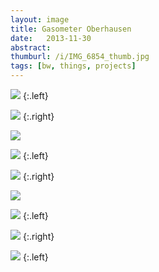 ```yaml
---
layout: image
title: Gasometer Oberhausen
date:   2013-11-30
abstract: 
thumburl: /i/IMG_6854_thumb.jpg
tags: [bw, things, projects]
---
```

![]({{site.url}}/i/IMG_6854.jpg)
{:.left}

![]({{site.url}}/i/IMG_6805.jpg)
{:.right}

![]({{site.url}}/i/IMG_6880.jpg)

![]({{site.url}}/i/IMG_6881.jpg)
{:.left}

![]({{site.url}}/i/IMG_6885.jpg)
{:.right}

![]({{site.url}}/i/IMG_6889.jpg)

![]({{site.url}}/i/IMG_6862.jpg)
{:.left}

![]({{site.url}}/i/IMG_6870.jpg)
{:.right}

![]({{site.url}}/i/IMG_6872.jpg)
{:.left}

